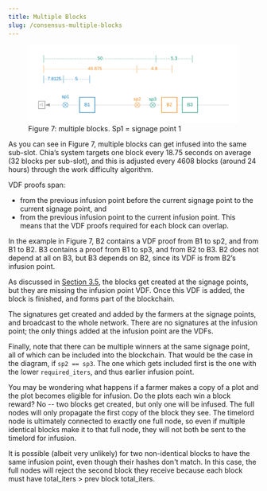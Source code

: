 ```yaml
---
title: Multiple Blocks
slug: /consensus-multiple-blocks
---
```


<figure>
<img src="/img/multiple_blocks.png" alt="drawing"/>
<figcaption>
Figure 7: multiple blocks. Sp1 = signage point 1
</figcaption>
</figure>

As you can see in Figure 7, multiple blocks can get infused into the same sub-slot. Chia’s system targets one block every 18.75 seconds on average (32 blocks per sub-slot), and this is adjusted every 4608 blocks (around 24 hours) through the work difficulty algorithm.

VDF proofs span:

- from the previous infusion point before the current signage point to the current signage point, and
- from the previous infusion point to the current infusion point.
  This means that the VDF proofs required for each block can overlap.

In the example in Figure 7, B2 contains a VDF proof from B1 to sp2, and from B1 to B2. B3 contains a proof from B1 to sp3, and from B2 to B3. B2 does not depend at all on B3, but B3 depends on B2, since its VDF is from B2’s infusion point.

As discussed in [Section 3.5](/consensus/signage_points_and_infusion_points 'Section 3.5: Signage Points and Infusion Points'), the blocks get created at the signage points, but they are missing the infusion point VDF. Once this VDF is added, the block is finished, and forms part of the blockchain.

The signatures get created and added by the farmers at the signage points, and broadcast to the whole network.
There are no signatures at the infusion point; the only things added at the infusion point are the VDFs.

Finally, note that there can be multiple winners at the same signage point, all of which can be included into the blockchain. That would be the case in the diagram, if `sp2 == sp3`. The one which gets included first is the one with the lower `required_iters`, and thus earlier infusion point.

You may be wondering what happens if a farmer makes a copy of a plot and the plot becomes eligible for infusion. Do the plots each win a block reward? No -- two blocks get created, but only one will be infused. The full nodes will only propagate the first copy of the block they see. The timelord node is ultimately connected to exactly one full node, so even if multiple identical blocks make it to that full node, they will not both be sent to the timelord for infusion.

It is possible (albeit very unlikely) for two non-identical blocks to have the same infusion point, even though their hashes don't match. In this case, the full nodes will reject the second block they receive because each block must have total_iters > prev block total_iters.
